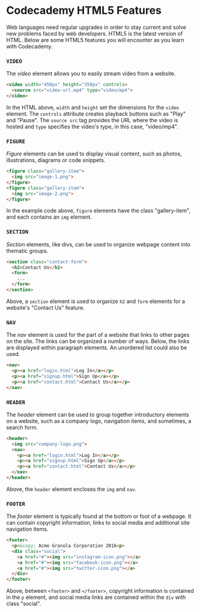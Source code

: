 # Codecademy HTML5 Features

Web languages need regular upgrades in order to stay current and solve new problems faced by web developers. HTML5 is the latest version of HTML. Below are some HTML5 features you will encounter as you learn with Codecademy.

### `VIDEO`
The *video* element allows you to easily stream video from a website.

```html
<video width="450px" height="350px" controls>
  <source src="video-url.mp4" type="video/mp4">
</video>
```

In the HTML above, `width` and `height` set the dimensions for the `video` element. The `controls` attribute creates playback buttons such as "Play" and "Pause". The `source src` tag provides the URL where the video is hosted and `type` specifies the video's type, in this case, "video/mp4".

### `FIGURE`
*Figure* elements can be used to display visual content, such as photos, illustrations, diagrams or code snippets.

```html
<figure class="gallery-item">
  <img src="image-1.png">
</figure>
<figure class="gallery-item">
  <img src="image-2.png">
</figure>
```

In the example code above, `figure` elements have the class "gallery-item", and each contains an `img` element.

### `SECTION`
*Section* elements, like divs, can be used to organize webpage content into thematic groups.

```html
<section class="contact-form">
  <h2>Contact Us</h2>
  <form>
    ... 
  </form>
</section>
```

Above, a `section` element is used to organize `h2` and `form` elements for a website's "Contact Us" feature.

### `NAV`
The *nav* element is used for the part of a website that links to other pages on the site. The links can be organized a number of ways. Below, the links are displayed within paragraph elements. An unordered list could also be used.

```html
<nav>
  <p><a href="login.html">Log In</a></p>
  <p><a href="signup.html">Sign Up</a></p>
  <p><a href="contact.html">Contact Us</a></p>
</nav>
```

### `HEADER`
The *header* element can be used to group together introductory elements on a website, such as a company logo, navigation items, and sometimes, a search form.

```html
<header>
  <img src="company-logo.png">
  <nav>
    <p><a href="login.html">Log In</a></p>
    <p><a href="signup.html">Sign Up</a></p>
    <p><a href="contact.html">Contact Us</a></p>
  </nav>
</header>
```

Above, the `header` element encloses the `img` and `nav`.

### `FOOTER`
The *footer* element is typically found at the bottom or foot of a webpage. It can contain copyright information, links to social media and additional site navigation items.

```html
<footer>
  <p>&copy; Acme Granola Corporation 2016<p>
  <div class="social">
    <a href="#"><img src="instagram-icon.png"></a>
    <a href="#"><img src="facebook-icon.png"></a>
    <a href="#"><img src="twitter-icon.png"></a>
  </div>
</footer>
```

Above, between `<footer>` and `</footer>`, copyright information is contained in the `p` element, and social media links are contained within the `div` with class "social".
